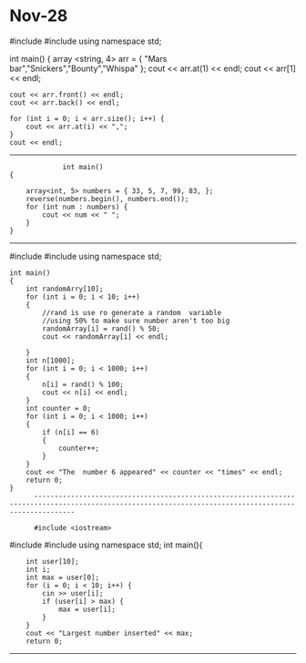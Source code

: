 # Nov-28

#include <iostream>
#include <array>
using namespace std;

int main()
{
    array <string, 4> arr = { "Mars bar","Snickers","Bounty","Whispa" };
    cout << arr.at(1) << endl;
    cout << arr[1] << endl;

    cout << arr.front() << endl;
    cout << arr.back() << endl;

    for (int i = 0; i < arr.size(); i++) {
        cout << arr.at(i) << ",";
    }
    cout << endl;
                
                
 ------------------------------------------------------------------------------------------------------------------------------------------------------------
                
                
                 int main()
    {
     
        array<int, 5> numbers = { 33, 5, 7, 99, 83, };
        reverse(numbers.begin(), numbers.end());
        for (int num : numbers) {
            cout << num << " ";
        }
    }
  --------------------------------------------------------------------------------------------------------------------------------------------------------------
  
  #include <iostream>
#include <algorithm>
    using namespace std;
    
    int main()
    {
        int randomArry[10];
        for (int i = 0; i < 10; i++)
        {
            //rand is use ro generate a random  variable
            //using 50% to make sure number aren't too big
            randomArray[i] = rand() % 50;
            cout << randomArray[i] << endl;

        }
        int n[1000];
        for (int i = 0; i < 1000; i++)
        {
            n[i] = rand() % 100;
            cout << n[i] << endl;
        }
        int counter = 0;
        for (int i = 0; i < 1000; i++)
        {
            if (n[i] == 6)
            {
                counter++;
            }
        }
        cout << "The  number 6 appeared" << counter << "times" << endl;
        return 0;
    }
          ------------------------------------------------------------------------------------------------------------------------------------------------------
          
          #include <iostream>
#include <array>
#include <algorithm>
    using namespace std;
    int main(){

        int user[10];
        int i;
        int max = user[0];
        for (i = 0; i < 10; i++) {
            cin >> user[i];
            if (user[i] > max) {
                max = user[i];
            }
        }
        cout << "Largest number inserted" << max;
        return 0;
--------------------------------------------------------------------------------------------------------------------------------------------------------------
